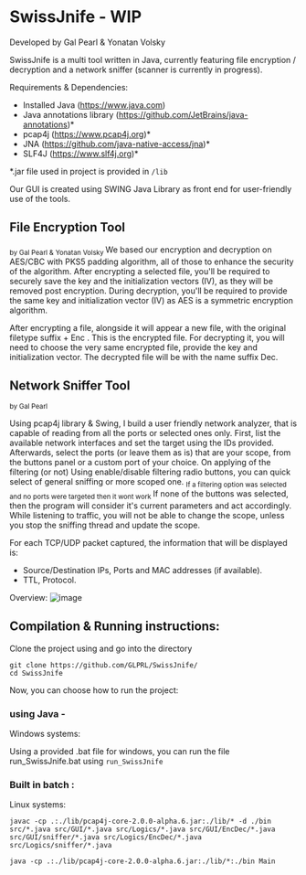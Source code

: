 # SwissJnife - WIP
Developed by Gal Pearl & Yonatan Volsky

SwissJnife is a multi tool written in Java, currently featuring file encryption / decryption and a network sniffer (scanner is currently in progress).

Requirements & Dependencies:
- Installed Java (https://www.java.com)
- Java annotations library (https://github.com/JetBrains/java-annotations)*
- pcap4j (https://www.pcap4j.org)*
- JNA (https://github.com/java-native-access/jna)*
- SLF4J (https://www.slf4j.org)*

*.jar file used in project is provided in ```/lib```

Our GUI is created using SWING Java Library as front end for user-friendly use of the tools.

## File Encryption Tool
<sub> by Gal Pearl & Yonatan Volsky </sub>
We based our encryption and decryption on AES/CBC with PKS5 padding algorithm, all of those to enhance the security of the algorithm.
After encrypting a selected file, you'll be required to securely save the key and the initialization vectors (IV), as they will be removed post encryption.
During decryption, you'll be required to provide the same key and initialization vector (IV) as AES is a symmetric encryption algorithm.

After encrypting a file, alongside it will appear a new file, with the original filetype suffix + Enc . This is the encrypted file.
For decrypting it, you will need to choose the very same encrypted file, provide the key and initialization vector.
The decrypted file will be with the name suffix Dec.

## Network Sniffer Tool
<sub> by Gal Pearl </sub>

Using pcap4j library & Swing, I build a user friendly network analyzer, that is capable of reading from all the ports or selected ones only.
First, list the available network interfaces and set the target using the IDs provided. Afterwards, select the ports (or leave them as is) that are your scope,
from the buttons panel or a custom port of your choice.
On applying of the filtering (or not) Using enable/disable filtering radio buttons, you can quick select of general sniffing or more scoped one.
<sub> If a filtering option was selected and no ports were targeted then it wont work </sub>
If none of the buttons was selected, then the program will consider it's current parameters and act accordingly.
While listening to traffic, you will not be able to change the scope, unless you stop the sniffing thread and update the scope.

For each TCP/UDP packet captured, the information that will be displayed is:
- Source/Destination IPs, Ports and MAC addresses (if available).
- TTL, Protocol.

Overview:
![image](https://github.com/GLPRL/SwissJnife/assets/116657293/297c3b43-cc04-423e-bbb2-1c9e93929835)


## Compilation & Running instructions:

Clone the project using and go into the directory 
```
git clone https://github.com/GLPRL/SwissJnife/
cd SwissJnife
```
Now, you can choose how to run the project:

### using Java - 

Windows systems:

Using a provided .bat file for windows, you can run the file run_SwissJnife.bat using ```run_SwissJnife```

### Built in batch :


Linux systems:

```javac -cp .:./lib/pcap4j-core-2.0.0-alpha.6.jar:./lib/* -d ./bin src/*.java src/GUI/*.java src/Logics/*.java src/GUI/EncDec/*.java src/GUI/sniffer/*.java src/Logics/EncDec/*.java src/Logics/sniffer/*.java```

```java -cp .:./lib/pcap4j-core-2.0.0-alpha.6.jar:./lib/*:./bin Main```

